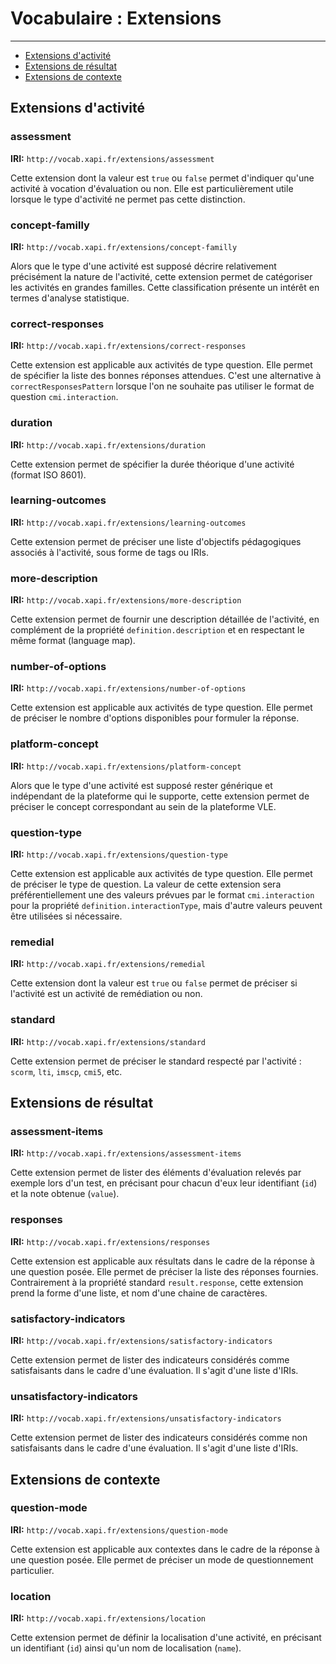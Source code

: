 # Vocabulaire : Extensions

---

- [Extensions d'activité](#activity)
- [Extensions de résultat](#result)
- [Extensions de contexte](#context)


<a name="activity"></a>
## Extensions d'activité


### assessment

**IRI:** `http://vocab.xapi.fr/extensions/assessment`

Cette extension dont la valeur est `true` ou `false` permet d'indiquer qu'une activité à vocation d'évaluation ou non. Elle est particulièrement utile lorsque le type d'activité ne permet pas cette distinction.


### concept-familly

**IRI:** `http://vocab.xapi.fr/extensions/concept-familly`

Alors que le type d'une activité est supposé décrire relativement précisément la nature de l'activité, cette extension permet de catégoriser les activités en grandes familles. Cette classification présente un intérêt en termes d'analyse statistique.


### correct-responses

**IRI:** `http://vocab.xapi.fr/extensions/correct-responses`

Cette extension est applicable aux activités de type question. Elle permet de spécifier la liste des bonnes réponses attendues. C'est une alternative à `correctResponsesPattern` lorsque l'on ne souhaite pas utiliser le format de question `cmi.interaction`.


### duration

**IRI:** `http://vocab.xapi.fr/extensions/duration`

Cette extension permet de spécifier la durée théorique d'une activité (format ISO 8601).


### learning-outcomes

**IRI:** `http://vocab.xapi.fr/extensions/learning-outcomes`

Cette extension permet de préciser une liste d'objectifs pédagogiques associés à l'activité, sous forme de tags ou IRIs.


### more-description

**IRI:** `http://vocab.xapi.fr/extensions/more-description`

Cette extension permet de fournir une description détaillée de l'activité, en complément de la propriété `definition.description` et en respectant le même format (language map).


### number-of-options

**IRI:** `http://vocab.xapi.fr/extensions/number-of-options`

Cette extension est applicable aux activités de type question. Elle permet de préciser le nombre d'options disponibles pour formuler la réponse.


### platform-concept

**IRI:** `http://vocab.xapi.fr/extensions/platform-concept`

Alors que le type d'une activité est supposé rester générique et indépendant de la plateforme qui le supporte, cette extension permet de préciser le concept correspondant au sein de la plateforme VLE.


### question-type

**IRI:** `http://vocab.xapi.fr/extensions/question-type`

Cette extension est applicable aux activités de type question. Elle permet de préciser le type de question. La valeur de cette extension sera préférentiellement une des valeurs prévues par le format `cmi.interaction` pour la propriété `definition.interactionType`, mais d'autre valeurs peuvent être utilisées si nécessaire.


### remedial

**IRI:** `http://vocab.xapi.fr/extensions/remedial`

Cette extension dont la valeur est `true` ou `false` permet de préciser si l'activité est un activité de remédiation ou non.


### standard

**IRI:** `http://vocab.xapi.fr/extensions/standard`

Cette extension permet de préciser le standard respecté par l'activité : `scorm`, `lti`, `imscp`, `cmi5`, etc.





<a name="result"></a>
## Extensions de résultat


### assessment-items

**IRI:** `http://vocab.xapi.fr/extensions/assessment-items`

Cette extension permet de lister des éléments d'évaluation relevés par exemple lors d'un test, en précisant pour chacun d'eux leur identifiant (`id`) et la note obtenue (`value`). 


### responses

**IRI:** `http://vocab.xapi.fr/extensions/responses`

Cette extension est applicable aux résultats dans le cadre de la réponse à une question posée. Elle permet de préciser la liste des réponses fournies. Contrairement à la propriété standard `result.response`, cette extension prend la forme d'une liste, et nom d'une chaine de caractères.


### satisfactory-indicators

**IRI:** `http://vocab.xapi.fr/extensions/satisfactory-indicators`

Cette extension permet de lister des indicateurs considérés comme satisfaisants dans le cadre d'une évaluation. Il s'agit d'une liste d'IRIs. 


### unsatisfactory-indicators

**IRI:** `http://vocab.xapi.fr/extensions/unsatisfactory-indicators`

Cette extension permet de lister des indicateurs considérés comme non satisfaisants dans le cadre d'une évaluation. Il s'agit d'une liste d'IRIs. 



<a name="context"></a>
## Extensions de contexte


### question-mode

**IRI:** `http://vocab.xapi.fr/extensions/question-mode`

Cette extension est applicable aux contextes dans le cadre de la réponse à une question posée. Elle permet de préciser un mode de questionnement particulier.


### location

**IRI:** `http://vocab.xapi.fr/extensions/location`

Cette extension permet de définir la localisation d'une activité, en précisant un identifiant (`id`) ainsi qu'un nom de localisation (`name`).


